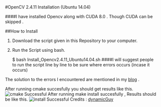 #OpenCV 2.4.11 Installation (Ubuntu 14.04)

####I have installed Opencv along with CUDA 8.0 . Though CUDA can be skipped .

##How to Install

1) Download the script given in this Repository to your computer.

2) Run the Script using bash.

   $ bash Install_Opencv2.4.11_Ubuntu14.04.sh
####I will suggest people to run the script line by line to be sure where errors occurs (incase it occurs) 

The solution to the errors I encountered are mentioned in my [blog](https://rohanrajblogs.blogspot.in/2016/12/installation-of-opencv-2411-along-with.html) .

After running cmake succesfully you should get results like this.
	![cmake Successful](http://i.imgur.com/6GDyX4q.png)
After running make install succesfully , Results should be like this.
	![install Successful](http://i.imgur.com/4SDQej9.png)
Credits : 
[dynamicGuy](https://gist.github.com/dynamicguy/3d1fce8dae65e765f7c4)

